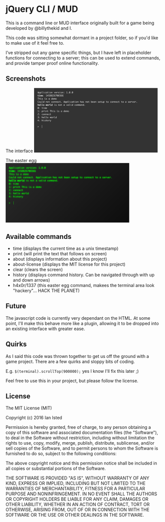 # jQuery CLI / MUD

This is a command line or MUD interface originally built for a game being developed by @billythekid
and I.

This code was sitting somewhat dormant in a project folder, so if you'd like to make use of it feel free to.

I’ve stripped out any game specific things, but I have left in placeholder functions for connecting to a server; this can be used to extend commands, and provide tamper proof online functionality.

## Screenshots

The interface
<img src="https://raw.githubusercontent.com/ianisted/jquery-cli/master/cli.jpg" width="400" />

The easter egg
<img src="https://raw.githubusercontent.com/ianisted/jquery-cli/master/1337.jpg" width="400" />


## Available commands

- time (displays the current time as a unix timestamp)
- print (will print the text that follows on screen)
- about (displays information about this project)
- about-license (displays the MIT license for this project)
- clear (clears the screen)
- history (displays command history. Can be navigated through with up and down arrows)
- h4x0r/1337 (this easter egg command, makees the terminal area look "hackery"... HACK THE PLANET)


## Future

The javascript code is currently very dependant on the HTML.
At some point, I'll make this behave more like a plugin, allowing it to be dropped into an existing interface with greater ease.

## Quirks

As I said this code was thrown together to get us off the ground with a game project.
There are a few quirks and sloppy bits of coding.

E.g. `$(terminal).scrollTop(900000);` yes I know I'll fix this later ;)

Feel free to use this in your project, but please follow the license.

## License

The MIT License (MIT)

Copyright (c) 2016 Ian Isted

Permission is hereby granted, free of charge, to any person obtaining a copy
of this software and associated documentation files (the "Software"), to deal
in the Software without restriction, including without limitation the rights
to use, copy, modify, merge, publish, distribute, sublicense, and/or sell
copies of the Software, and to permit persons to whom the Software is
furnished to do so, subject to the following conditions:

The above copyright notice and this permission notice shall be included in all
copies or substantial portions of the Software.

THE SOFTWARE IS PROVIDED "AS IS", WITHOUT WARRANTY OF ANY KIND, EXPRESS OR
IMPLIED, INCLUDING BUT NOT LIMITED TO THE WARRANTIES OF MERCHANTABILITY,
FITNESS FOR A PARTICULAR PURPOSE AND NONINFRINGEMENT. IN NO EVENT SHALL THE
AUTHORS OR COPYRIGHT HOLDERS BE LIABLE FOR ANY CLAIM, DAMAGES OR OTHER
LIABILITY, WHETHER IN AN ACTION OF CONTRACT, TORT OR OTHERWISE, ARISING FROM,
OUT OF OR IN CONNECTION WITH THE SOFTWARE OR THE USE OR OTHER DEALINGS IN THE
SOFTWARE.
